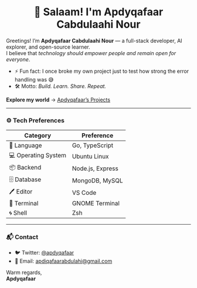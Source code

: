 <h1 align="center">👋 Salaam! I'm Apdyqafaar Cabdulaahi Nour</h1>


Greetings! I’m **Apdyqafaar Cabdulaahi Nour** — a full-stack developer, AI explorer, and open-source learner.  
I believe that *technology should empower people and remain open for everyone*.  

- ⚡ Fun fact: I once broke my own project just to test how strong the error handling was 😅  
- 🛠 Motto: *Build. Learn. Share. Repeat.*  

**Explore my world** → [Apdyqafaar’s Projects](https://github.com/apdyqafaar)  

---

### ⚙️ Tech Preferences

| Category           | Preference                  |
|--------------------|-----------------------------|
| 🚀 Language        | Go, TypeScript             |
| 💻 Operating System| Ubuntu Linux               |
| 📦 Backend         | Node.js, Express           |
| 🗄️ Database        | MongoDB, MySQL             |
| 🖊️ Editor          | VS Code                    |
| 🔧 Terminal        | GNOME Terminal             |
| 🌀 Shell           | Zsh                        |

---

### 📬 Contact  
- 🐦 Twitter: [@apdyqafaar](https://twitter.com/apdyqafaar)  
- 📧 Email: apdiqafaarabdulahi@gmail.com  

Warm regards,  
**Apdyqafaar**

